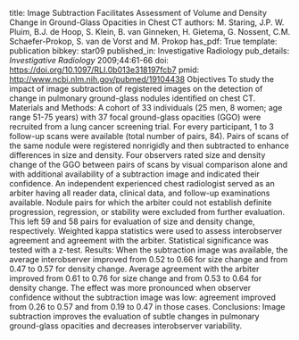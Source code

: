 title: Image Subtraction Facilitates Assessment of Volume and Density Change in Ground-Glass Opacities in Chest CT
authors: M. Staring, J.P. W. Pluim, B.J. de Hoop, S. Klein, B. van Ginneken, H. Gietema, G. Nossent, C.M. Schaefer-Prokop, S. van de Vorst and M. Prokop
has_pdf: True
template: publication
bibkey: star09
published_in: Investigative Radiology
pub_details: <i>Investigative Radiology</i> 2009;44:61-66
doi: https://doi.org/10.1097/RLI.0b013e318197fcb7
pmid: http://www.ncbi.nlm.nih.gov/pubmed/19104438
Objectives To study the impact of image subtraction of registered images on the detection of change in pulmonary ground-glass nodules identified on chest CT. Materials and Methods: A cohort of 33 individuals (25 men, 8 women; age range 51-75 years) with 37 focal ground-glass opacities (GGO) were recruited from a lung cancer screening trial. For every participant, 1 to 3 follow-up scans were available (total number of pairs, 84). Pairs of scans of the same nodule were registered nonrigidly and then subtracted to enhance differences in size and density. Four observers rated size and density change of the GGO between pairs of scans by visual comparison alone and with additional availability of a subtraction image and indicated their confidence. An independent experienced chest radiologist served as an arbiter having all reader data, clinical data, and follow-up examinations available. Nodule pairs for which the arbiter could not establish definite progression, regression, or stability were excluded from further evaluation. This left 59 and 58 pairs for evaluation of size and density change, respectively. Weighted kappa statistics were used to assess interobserver agreement and agreement with the arbiter. Statistical significance was tested with a z-test. Results: When the subtraction image was available, the average interobserver improved from 0.52 to 0.66 for size change and from 0.47 to 0.57 for density change. Average agreement with the arbiter improved from 0.61 to 0.76 for size change and from 0.53 to 0.64 for density change. The effect was more pronounced when observer confidence without the subtraction image was low: agreement improved from 0.26 to 0.57 and from 0.19 to 0.47 in those cases. Conclusions: Image subtraction improves the evaluation of subtle changes in pulmonary ground-glass opacities and decreases interobserver variability.


